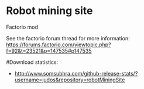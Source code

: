 # Robot mining site
Factorio mod

See the factorio forum thread for more information: https://forums.factorio.com/viewtopic.php?f=92&t=23521&p=147535#p147535

#Download statistics:
- http://www.somsubhra.com/github-release-stats/?username=judos&repository=robotMiningSite
